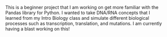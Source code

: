 This is a beginner project that I am working on get more familiar with the Pandas library for Python. I wanted to take DNA/RNA concepts that I learned from my Intro Biology class and simulate different biological processes such as transcription, translation, and mutations. I am currently having a blast working on this!
